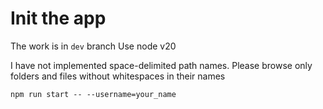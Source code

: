 # Init the app

The work is in `dev` branch
Use node v20

I have not implemented space-delimited path names. Please browse only folders and files without whitespaces in their names

```
npm run start -- --username=your_name
```
